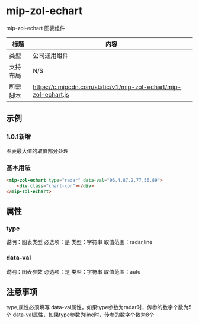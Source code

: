 # mip-zol-echart

mip-zol-echart 图表组件

标题|内容
----|----
类型|公司通用组件
支持布局|N/S
所需脚本|https://c.mipcdn.com/static/v1/mip-zol-echart/mip-zol-echart.js

## 示例
### 1.0.1新增
图表最大值的取值部分处理

### 基本用法
```html
<mip-zol-echart type="radar" data-val="96.4,87.2,77,56,89">
    <div class="chart-con"></div>
</mip-zol-echart>
```

## 属性

### type

说明：图表类型
必选项：是
类型：字符串
取值范围：radar,line

### data-val

说明：图表参数
必选项：是
类型：字符串
取值范围：auto

## 注意事项
type,属性必须填写
data-val属性，如果type参数为radar时，传参的数字个数为5个
data-val属性，如果type参数为line时，传参的数字个数为8个


